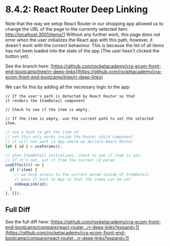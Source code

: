 # 8.4.2: React Router Deep Linking

Note that the way we setup React Router in our shopping app allowed us to change the URL of the page to the currently selected item: [http://localhost:3001/items/1](http://localhost:3001/items/1) Without any further work, this page does not error when the user initializes the React app with this path, however, it doesn't work with the correct behaviour. This is because the list of all items has not been loaded into the state of the app (The user hasn't clicked the button yet).

See the branch here: [https://github.com/rocketacademy/cra-ecom-front-end-bootcamp/tree/rr-deep-links](https://github.com/rocketacademy/cra-ecom-front-end-bootcamp/tree/rr-deep-links)

We can fix this by adding all the necessary logic to the app:

```
// If the user's path is detected by React Router so that
it renders the ItemDetail component

// Check to see if the item is empty.

// If the item is empty, use the current path to set the selected item.
```

```jsx
// use a hook to get the item id
// not this only works inside the Router child component
// it will not work in App where we declare React Router
let { id } = useParams();
```

```jsx
// when ItemDetail initializes, check to see if item is set.
// If it's not, set it from the current id param
useEffect(() => {
  if (!item) {
    // we have access to the current param inside of ItemDetail
    // pass it back to App so that the index can be set
    onDeepLink(id);
  }
}, []);
```

## Full Diff

See the full diff here: [https://github.com/rocketacademy/cra-ecom-front-end-bootcamp/compare/react-router...rr-deep-links?expand=1](https://github.com/rocketacademy/cra-ecom-front-end-bootcamp/compare/react-router...rr-deep-links?expand=1)
